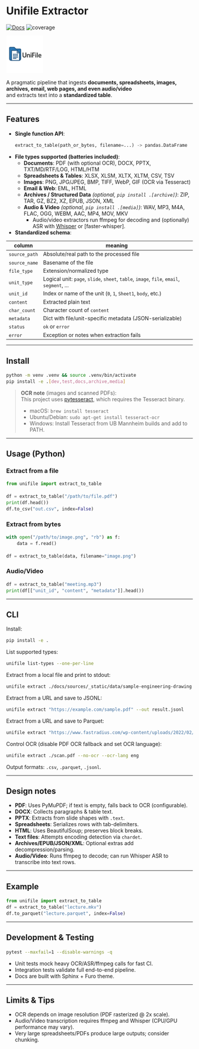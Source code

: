 <!-- Copyright (c) 2025 takotime808 -->
# Unifile Extractor

[![Docs](https://img.shields.io/badge/docs-online-blue.svg)](https://takotime808.github.io/unifile_extractor/)
![coverage](https://takotime808.github.io/unifile_extractor/_assets/coverage.svg)
<!-- [![coverage](https://img.shields.io/endpoint?url=https://takotime808.github.io/unifile_extractor/_assets/coverage.json)](https://takotime808.github.io/unifile_extractor/) -->

<img src="docs/sources/_static/logos/unifile-favicon.png" alt="drawing" width="100"/>

A pragmatic pipeline that ingests **documents, spreadsheets, images, archives, email, web pages, and even audio/video**  
and extracts text into a **standardized table**.

---

## Features

- **Single function API**:  
  ```python
  extract_to_table(path_or_bytes, filename=...) -> pandas.DataFrame
  ```
- **File types supported (batteries included)**:
  - **Documents**: PDF (with optional OCR), DOCX, PPTX, TXT/MD/RTF/LOG, HTML/HTM  
  - **Spreadsheets & Tables**: XLSX, XLSM, XLTX, XLTM, CSV, TSV  
  - **Images**: PNG, JPG/JPEG, BMP, TIFF, WebP, GIF (OCR via Tesseract)  
  - **Email & Web**: EML, HTML  
  - **Archives / Structured Data** *(optional, `pip install .[archive]`)*: ZIP, TAR, GZ, BZ2, XZ, EPUB, JSON, XML  
  - **Audio & Video** *(optional, `pip install .[media]`)*: WAV, MP3, M4A, FLAC, OGG, WEBM, AAC, MP4, MOV, MKV  
    - Audio/video extractors run ffmpeg for decoding and (optionally) ASR with [Whisper](https://github.com/openai/whisper) or [faster-whisper].
- **Standardized schema**:

| column        | meaning |
|---------------|---------|
| `source_path` | Absolute/real path to the processed file |
| `source_name` | Basename of the file |
| `file_type`   | Extension/normalized type |
| `unit_type`   | Logical unit: `page`, `slide`, `sheet`, `table`, `image`, `file`, `email`, `segment`, ... |
| `unit_id`     | Index or name of the unit (`0`, `1`, `Sheet1`, `body`, etc.) |
| `content`     | Extracted plain text |
| `char_count`  | Character count of `content` |
| `metadata`    | Dict with file/unit-specific metadata (JSON-serializable) |
| `status`      | `ok` or `error` |
| `error`       | Exception or notes when extraction fails |

---

## Install

```bash
python -m venv .venv && source .venv/bin/activate
pip install -e .[dev,test,docs,archive,media]
```

> **OCR note** (images and scanned PDFs):  
> This project uses [pytesseract](https://pypi.org/project/pytesseract/), which requires the Tesseract binary.  
> - macOS: `brew install tesseract`  
> - Ubuntu/Debian: `sudo apt-get install tesseract-ocr`  
> - Windows: Install Tesseract from UB Mannheim builds and add to PATH.

---

## Usage (Python)

### Extract from a file
```python
from unifile import extract_to_table

df = extract_to_table("/path/to/file.pdf")
print(df.head())
df.to_csv("out.csv", index=False)
```

### Extract from bytes
```python
with open("/path/to/image.png", "rb") as f:
    data = f.read()

df = extract_to_table(data, filename="image.png")
```

### Audio/Video
```python
df = extract_to_table("meeting.mp3")
print(df[["unit_id", "content", "metadata"]].head())
```

---

## CLI

Install:
```bash
pip install -e .
```

List supported types:
```bash
unifile list-types --one-per-line
```

Extract from a local file and print to stdout:
```bash
unifile extract ./docs/sources/_static/data/sample-engineering-drawing.pdf --max-rows 50 --max-colwidth 120
```

Extract from a URL and save to JSONL:
```bash
unifile extract "https://example.com/sample.pdf" --out result.jsonl
```

Extract from a URL and save to Parquet:
```bash
unifile extract "https://www.fastradius.com/wp-content/uploads/2022/02/sample-engineering-drawing.pdf" --out drawing.parquet
```

Control OCR (disable PDF OCR fallback and set OCR language):
```bash
unifile extract ./scan.pdf --no-ocr --ocr-lang eng
```

Output formats: `.csv`, `.parquet`, `.jsonl`.

---

## Design notes

- **PDF**: Uses PyMuPDF; if text is empty, falls back to OCR (configurable).
- **DOCX**: Collects paragraphs & table text.
- **PPTX**: Extracts from slide shapes with `.text`.
- **Spreadsheets**: Serializes rows with tab-delimiters.
- **HTML**: Uses BeautifulSoup; preserves block breaks.
- **Text files**: Attempts encoding detection via `chardet`.
- **Archives/EPUB/JSON/XML**: Optional extras add decompression/parsing.
- **Audio/Video**: Runs ffmpeg to decode; can run Whisper ASR to transcribe into text rows.

---

## Example

```python
from unifile import extract_to_table
df = extract_to_table("lecture.mkv")
df.to_parquet("lecture.parquet", index=False)
```

---

## Development & Testing

```bash
pytest --maxfail=1 --disable-warnings -q
```

- Unit tests mock heavy OCR/ASR/ffmpeg calls for fast CI.  
- Integration tests validate full end-to-end pipeline.  
- Docs are built with Sphinx + Furo theme.

---

## Limits & Tips

- OCR depends on image resolution (PDF rasterized @ 2x scale).
- Audio/Video transcription requires ffmpeg and Whisper (CPU/GPU performance may vary).
- Very large spreadsheets/PDFs produce large outputs; consider chunking.
